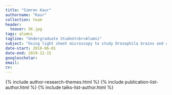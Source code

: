 ```yaml
---
title: "Simren Kaur"
authorname: "Kaur"
collection: team
header:
  teaser: SK.jpg
tags: alumni
tagline: "Undergraduate Student<br>Alumni"
subject: "Using light sheet microscopy to study Drosophila brains and creating a portable multimode microscope"
date-start: 2018-06-01
date-end: 2019-12-15
googlescholar: 
email: 
cv: 
---
```


<p align= "justify">

{% include author-research-themes.html %}
{% include publication-list-author.html %}
{% include talks-list-author.html %}
